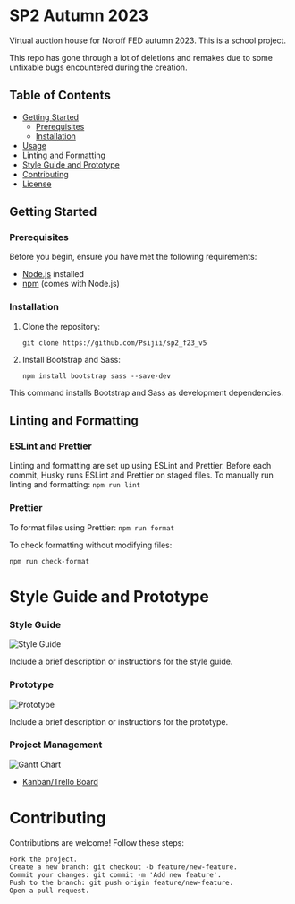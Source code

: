 # SP2 Autumn 2023

Virtual auction house for Noroff FED autumn 2023.
This is a school project.

This repo has gone through a lot of deletions and remakes due to some unfixable bugs
encountered during the creation.

## Table of Contents

- [Getting Started](#getting-started)
  - [Prerequisites](#prerequisites)
  - [Installation](#installation)
- [Usage](#usage)
- [Linting and Formatting](#linting-and-formatting)
- [Style Guide and Prototype](#style-guide-and-prototype)
- [Contributing](#contributing)
- [License](#license)

## Getting Started

### Prerequisites

Before you begin, ensure you have met the following requirements:

- [Node.js](https://nodejs.org/) installed
- [npm](https://www.npmjs.com/) (comes with Node.js)

### Installation

1. Clone the repository:

   ```git clone https://github.com/Psijii/sp2_f23_v5```

2. Install Bootstrap and Sass:

    ```npm install bootstrap sass --save-dev```

This command installs Bootstrap and Sass as development dependencies.

## Linting and Formatting
### ESLint and Prettier

Linting and formatting are set up using ESLint and Prettier. Before each commit, Husky runs ESLint and Prettier on staged files. To manually run linting and formatting:
```npm run lint```

### Prettier

To format files using Prettier:
```npm run format```

To check formatting without modifying files:

```npm run check-format```

# Style Guide and Prototype

### Style Guide

![Style Guide](styleguide.png)

Include a brief description or instructions for the style guide.

### Prototype

![Prototype](prototype.png)

Include a brief description or instructions for the prototype.

### Project Management

 ![Gantt Chart](/gantt.jpeg) 
- [Kanban/Trello Board](https://trello.com/invite/b/XagqUJF7/ATTIb43b60797717793b060fd76cf4a64035E3B66751/sp2-autumn-2023) 

# Contributing

Contributions are welcome! Follow these steps:

    Fork the project.
    Create a new branch: git checkout -b feature/new-feature.
    Commit your changes: git commit -m 'Add new feature'.
    Push to the branch: git push origin feature/new-feature.
    Open a pull request.